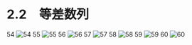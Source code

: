 # 2.2　等差数列

54
![54](../../book/人教版高中数学A版必修5/人教版高中数学A版必修5_54.png)
55
![55](../../book/人教版高中数学A版必修5/人教版高中数学A版必修5_55.png)
56
![56](../../book/人教版高中数学A版必修5/人教版高中数学A版必修5_56.png)
57
![57](../../book/人教版高中数学A版必修5/人教版高中数学A版必修5_57.png)
58
![58](../../book/人教版高中数学A版必修5/人教版高中数学A版必修5_58.png)
59
![59](../../book/人教版高中数学A版必修5/人教版高中数学A版必修5_59.png)
60
![60](../../book/人教版高中数学A版必修5/人教版高中数学A版必修5_60.png)
